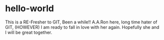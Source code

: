 # hello-world
This is a RE-Fresher to GIT, Been a while!!
A.A.Ron here, long time hater of GIT, (HOWEVER) I am ready to fall in love with her again. Hopefully she and I will be great together.
